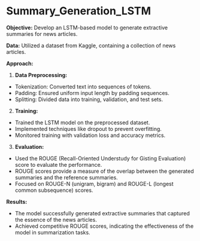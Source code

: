 # Summary_Generation_LSTM

**Objective:**
Develop an LSTM-based model to generate extractive summaries for news articles.

**Data:**
Utilized a dataset from Kaggle, containing a collection of news articles.

**Approach:**

1. **Data Preprocessing:**

- Tokenization: Converted text into sequences of tokens.
- Padding: Ensured uniform input length by padding sequences.
- Splitting: Divided data into training, validation, and test sets.
     
2. **Training:**

- Trained the LSTM model on the preprocessed dataset.
- Implemented techniques like dropout to prevent overfitting.
- Monitored training with validation loss and accuracy metrics.
  
3. **Evaluation:**

- Used the ROUGE (Recall-Oriented Understudy for Gisting Evaluation) score to evaluate the performance.
- ROUGE scores provide a measure of the overlap between the generated summaries and the reference summaries.
- Focused on ROUGE-N (unigram, bigram) and ROUGE-L (longest common subsequence) scores.
  
**Results:**

- The model successfully generated extractive summaries that captured the essence of the news articles.
- Achieved competitive ROUGE scores, indicating the effectiveness of the model in summarization tasks.


